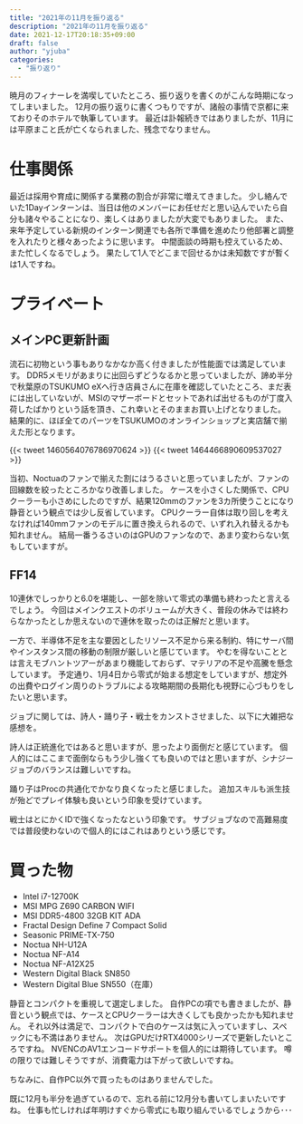 ```yaml
---
title: "2021年の11月を振り返る"
description: "2021年の11月を振り返る"
date: 2021-12-17T20:18:35+09:00
draft: false
author: "yjuba"
categories:
  - "振り返り"
---
```


暁月のフィナーレを満喫していたところ、振り返りを書くのがこんな時期になってしまいました。
12月の振り返りに書くつもりですが、諸般の事情で京都に来ておりそのホテルで執筆しています。
最近は訃報続きではありましたが、11月には平原まこと氏が亡くなられました、残念でなりません。

# 仕事関係
最近は採用や育成に関係する業務の割合が非常に増えてきました。
少し絡んでいた1Dayインターンは、当日は他のメンバーにお任せだと思い込んでいたら自分も諸々やることになり、楽しくはありましたが大変でもありました。
また、来年予定している新規のインターン関連でも各所で準備を進めたり他部署と調整を入れたりと様々あったように思います。
中間面談の時期も控えているため、また忙しくなるでしょう。
果たして1人でどこまで回せるかは未知数ですが暫くは1人ですね。

# プライベート

## メインPC更新計画
流石に初物という事もありなかなか高く付きましたが性能面では満足しています。
DDR5メモリがあまりに出回らずどうなるかと思っていましたが、諦め半分で秋葉原のTSUKUMO eXへ行き店員さんに在庫を確認していたところ、まだ表には出していないが、MSIのマザーボードとセットであれば出せるものが丁度入荷したばかりという話を頂き、これ幸いとそのままお買い上げとなりました。
結果的に、ほぼ全てのパーツをTSUKUMOのオンラインショップと実店舗で揃えた形となります。

{{< tweet 1460564076786970624 >}}
{{< tweet 1464466890609537027 >}}

当初、Noctuaのファンで揃えた割にはうるさいと思っていましたが、ファンの回線数を絞ったところかなり改善しました。
ケースを小さくした関係で、CPUクーラーも小さめにしたのですが、結果120mmのファンを3カ所使うことになり静音という観点では少し反省しています。
CPUクーラー自体は取り回しを考えなければ140mmファンのモデルに置き換えられるので、いずれ入れ替えるかも知れません。
結局一番うるさいのはGPUのファンなので、あまり変わらない気もしていますが。

## FF14
10連休でしっかりと6.0を堪能し、一部を除いて零式の準備も終わったと言えるでしょう。
今回はメインクエストのボリュームが大きく、普段の休みでは終わらなかったとしか思えないので連休を取ったのは正解だと思います。

一方で、半導体不足を主な要因としたリソース不足から来る制約、特にサーバ間やインスタンス間の移動の制限が厳しいと感じています。
やむを得ないこととは言えモブハントツアーがあまり機能しておらず、マテリアの不足や高騰を懸念しています。
予定通り、1月4日から零式が始まる想定をしていますが、想定外の出費やログイン周りのトラブルによる攻略期間の長期化も視野に心づもりをしたいと思います。

ジョブに関しては、詩人・踊り子・戦士をカンストさせました、以下に大雑把な感想を。

詩人は正統進化ではあると思いますが、思ったより面倒だと感じています。
個人的にはここまで面倒ならもう少し強くても良いのではと思いますが、シナジージョブのバランスは難しいですね。

踊り子はProcの共通化でかなり良くなったと感じました。
追加スキルも派生技が殆どでプレイ体験も良いという印象を受けています。

戦士はとにかくIDで強くなったなという印象です。
サブジョブなので高難易度では普段使わないので個人的にはこれはありという感じです。

# 買った物
- Intel i7-12700K
- MSI MPG Z690 CARBON WIFI
- MSI DDR5-4800 32GB KIT ADA
- Fractal Design Define 7 Compact Solid
- Seasonic PRIME-TX-750
- Noctua NH-U12A
- Noctua NF-A14
- Noctua NF-A12X25
- Western Digital Black SN850
- Western Digital Blue SN550（在庫）

静音とコンパクトを重視して選定しました。
自作PCの項でも書きましたが、静音という観点では、ケースとCPUクーラーは大きくしても良かったかも知れません。
それ以外は満足で、コンパクトで白のケースは気に入っていますし、スペックにも不満はありません。
次はGPUだけRTX4000シリーズで更新したいところですね。
NVENCのAV1エンコードサポートを個人的には期待しています。
噂の限りでは難しそうですが、消費電力は下がって欲しいですね。

ちなみに、自作PC以外で買ったものはありませんでした。

既に12月も半分を過ぎているので、忘れる前に12月分も書いてしまいたいですね。
仕事も忙しければ年明けすぐから零式にも取り組んでいるでしょうから･･･
